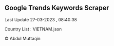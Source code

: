 

## Google Trends Keywords Scraper 
 
Last Update 27-03-2023 , 08:40:38

Country List :
VIETNAM.json



© Abdul Muttaqin 
